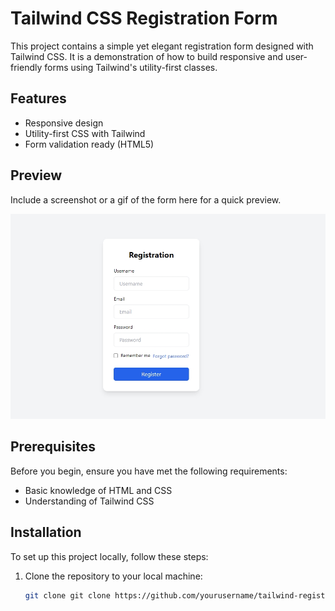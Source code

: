 # Tailwind CSS Registration Form

This project contains a simple yet elegant registration form designed with Tailwind CSS. It is a demonstration of how to build responsive and user-friendly forms using Tailwind's utility-first classes.

## Features

- Responsive design
- Utility-first CSS with Tailwind
- Form validation ready (HTML5)

## Preview

Include a screenshot or a gif of the form here for a quick preview.

![Registration Form Preview](./screenshort.jpg)


## Prerequisites

Before you begin, ensure you have met the following requirements:

- Basic knowledge of HTML and CSS
- Understanding of Tailwind CSS

## Installation

To set up this project locally, follow these steps:

1. Clone the repository to your local machine:
   ```bash
   git clone git clone https://github.com/yourusername/tailwind-registration-form.git
